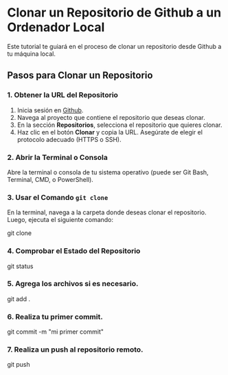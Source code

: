 # Clonar un Repositorio de Github a un Ordenador Local

Este tutorial te guiará en el proceso de clonar un repositorio desde Github a tu máquina local. 

## Pasos para Clonar un Repositorio

### 1. Obtener la URL del Repositorio

1. Inicia sesión en [Github](https://github.com/).
2. Navega al proyecto que contiene el repositorio que deseas clonar.
3. En la sección **Repositorios**, selecciona el repositorio que quieres clonar.
4. Haz clic en el botón **Clonar** y copia la URL. Asegúrate de elegir el protocolo adecuado (HTTPS o SSH).

### 2. Abrir la Terminal o Consola

Abre la terminal o consola de tu sistema operativo (puede ser Git Bash, Terminal, CMD, o PowerShell).

### 3. Usar el Comando `git clone`

En la terminal, navega a la carpeta donde deseas clonar el repositorio. Luego, ejecuta el siguiente comando:


git clone <URL-del-repositorio>

### 4. Comprobar el Estado del Repositorio

git status

### 5. Agrega los archivos si es necesario. 

git add . 

### 6. Realiza tu primer commit. 

git commit -m "mi primer commit"

### 7. Realiza un push al repositorio remoto. 
 
git push 
